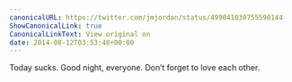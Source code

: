 ```yaml
---
canonicalURL: https://twitter.com/jmjordan/status/499041030755590144
ShowCanonicalLink: true
CanonicalLinkText: View original on
date: 2014-08-12T03:53:48+00:00
---
```

Today sucks. Good night, everyone. Don’t forget to love each other.